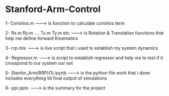 # Stanford-Arm-Control

1- Coriolios.m                                                ---> is function to calculate coriolios term

2- Rx.m Ry.m .... Tx.m Ty.m etc                               ---> is Rotation & Translation functions that help me define forward Kinematics

3- rrp.mlx                                                    ---> is live script that i used to establish my system dynamics

4- Regressor.m                                                ---> is script to establish regressor and help me to test if it crosspond to our system our not

5- Stanfor_Arm(RRP)(1).ipynb                                          ---> is the python file work that i done includes everything till final output of simulations

6- ppr.pptx                                                     ---> is the summary for the project
